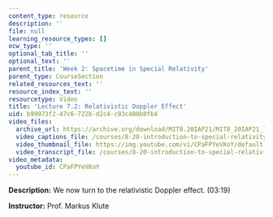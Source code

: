 ```yaml
---
content_type: resource
description: ''
file: null
learning_resource_types: []
ocw_type: ''
optional_tab_title: ''
optional_text: ''
parent_title: 'Week 2: Spacetime in Special Relativity'
parent_type: CourseSection
related_resources_text: ''
resource_index_text: ''
resourcetype: Video
title: 'Lecture 7.2: Relativistic Doppler Effect'
uid: b99973f2-47c6-722b-d2c4-c93c400b0fb4
video_files:
  archive_url: https://archive.org/download/MIT8.20IAP21/MIT8_20IAP21_lec07-2_300k.mp4
  video_captions_file: /courses/8-20-introduction-to-special-relativity-january-iap-2021/da63e1934fb25845b0944402713f5673_CPaFPYeVKoY.vtt
  video_thumbnail_file: https://img.youtube.com/vi/CPaFPYeVKoY/default.jpg
  video_transcript_file: /courses/8-20-introduction-to-special-relativity-january-iap-2021/a6956194d7a6545c6699828819893cb0_CPaFPYeVKoY.pdf
video_metadata:
  youtube_id: CPaFPYeVKoY
---
```


**Description:** We now turn to the relativistic Doppler effect. (03:19)

**Instructor:** Prof. Markus Klute
